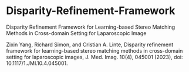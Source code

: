 # Disparity-Refinement-Framework
Disparity Refinement Framework for Learning-based Stereo Matching Methods in Cross-domain Setting for Laparoscopic Image

Zixin Yang, Richard Simon, and Cristian A. Linte, Disparity refinement framework for learning-based stereo matching methods in cross-domain setting for laparoscopic images, J. Med. Imag. 10(4), 045001 (2023), doi: 10.1117/1.JMI.10.4.045001.



